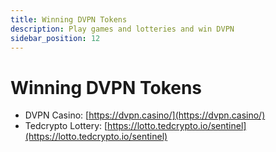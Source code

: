 ```yaml
---
title: Winning DVPN Tokens
description: Play games and lotteries and win DVPN 
sidebar_position: 12
---
```


# Winning DVPN Tokens

- DVPN Casino: [https://dvpn.casino/](https://dvpn.casino/)
- Tedcrypto Lottery: [https://lotto.tedcrypto.io/sentinel](https://lotto.tedcrypto.io/sentinel)